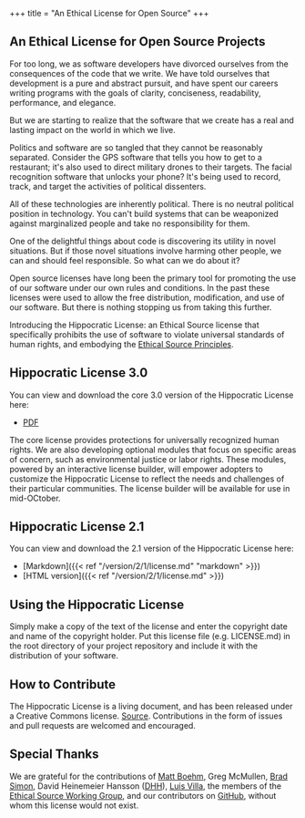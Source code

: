 +++
title = "An Ethical License for Open Source"
+++

## An Ethical License for Open Source Projects
For too long, we as software developers have divorced ourselves from the consequences of the code that we write. We have told ourselves that development is a pure and abstract pursuit, and have spent our careers writing programs with the goals of clarity, conciseness, readability, performance, and elegance.

But we are starting to realize that the software that we create has a real and lasting impact on the world in which we live.

Politics and software are so tangled that they cannot be reasonably separated. Consider the GPS software that tells you how to get to a restaurant; it's also used to direct military drones to their targets. The facial recognition software  that unlocks your phone? It's being used to record, track, and target the activities of political dissenters.

All of these technologies are inherently political. There is no neutral political position in technology. You can't build systems that can be weaponized against marginalized people and take no responsibility for them.

One of the delightful things about code is discovering its utility in novel situations. But if those novel situations involve harming other people, we can and should feel responsible. So what can we do about it?

Open source licenses have long been the primary tool for promoting the use of our software under our own rules and conditions. In the past these licenses were used to allow the free distribution, modification, and use of our software. But there is nothing stopping us from taking this further.

Introducing the Hippocratic License: an Ethical Source license that specifically prohibits the use of software to violate universal standards of human rights, and embodying the [Ethical Source Principles](https://ethicalsource.dev/principles).

## Hippocratic License 3.0
You can view and download the core 3.0 version of the Hippocratic License here:

- [PDF](/version/3/0/license.pdf)

The core license provides protections for universally recognized human rights. We are also developing optional modules that focus on specific areas of concern, such as environmental justice or labor rights. These modules, powered by an interactive license builder, will empower adopters to customize the Hippocratic License to reflect the needs and challenges of their particular communities. The license builder will be available for use in mid-OCtober.

## Hippocratic License 2.1

You can view and download the 2.1 version of the Hippocratic License here:

- [Markdown]({{< ref "/version/2/1/license.md" "markdown" >}})
- [HTML version]({{< ref "/version/2/1/license.md" >}})

## Using the Hippocratic License

Simply make a copy of the text of the license and enter the copyright date and name of the copyright holder. Put this license file (e.g. LICENSE.md) in the root directory of your project repository and include it with the distribution of your software.

## How to Contribute

The Hippocratic License is a living document, and has been released under a Creative Commons license. [Source](https://github.com/ContributorCovenant/hippocratic-license "Hippocratic License source code"). Contributions in the form of issues and pull requests are welcomed and encouraged.

## Special Thanks
We are grateful for the contributions of [Matt Boehm](https://twitter.com/bigolewannabe), Greg McMullen, [Brad Simon](https://bradsimonlaw.com), David Heinemeier Hansson ([DHH](https://twitter.com/dhh)), [Luis Villa](https://twitter.com/luis_in_brief), the members of the [Ethical Source Working Group](https://ethicalsource.dev), and our contributors on [GitHub](https://github.com/ContributorCovenant/hippocratic-license), without whom this license would not exist.
